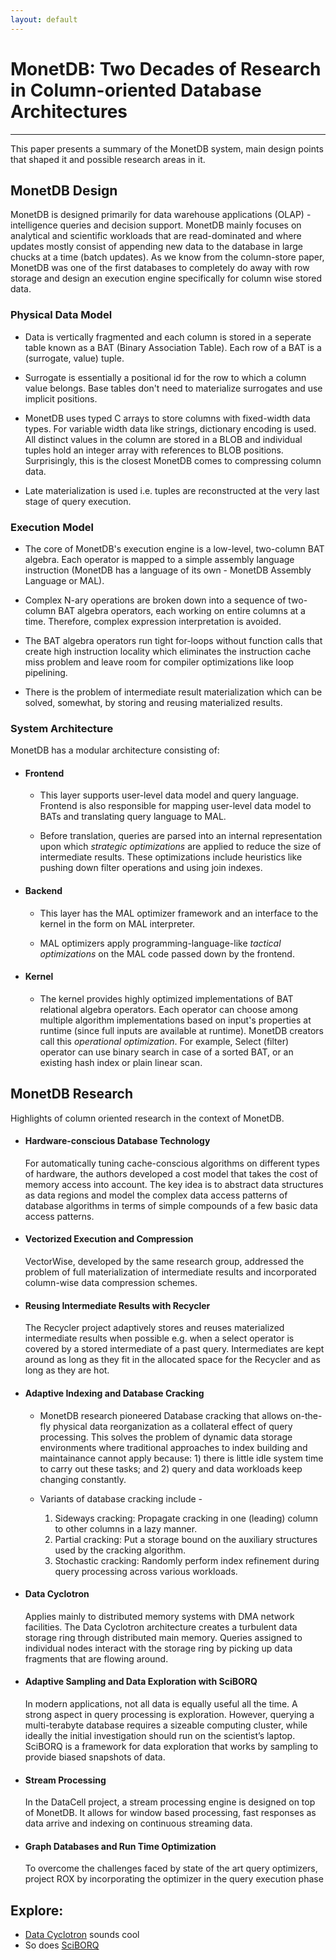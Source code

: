 ```yaml
---
layout: default
---
```


# MonetDB: Two Decades of Research in Column-oriented Database Architectures

___

This paper presents a summary of the MonetDB system, main design points that shaped it and possible research areas in it. 


## MonetDB Design

MonetDB is designed primarily for data warehouse applications (OLAP) - intelligence queries and decision support. MonetDB mainly focuses on analytical and scientific workloads that are read-dominated and where updates mostly consist of appending new data to the database in large chucks at a time (batch updates). As we know from the column-store paper, MonetDB was one of the first databases to completely do away with row storage and design an execution engine specifically for column wise stored data.


### Physical Data Model

* Data is vertically fragmented and each column is stored in a seperate table known as a BAT (Binary Association Table). Each row of a BAT is a (surrogate, value) tuple.

* Surrogate is essentially a positional id for the row to which a column value belongs. Base tables don't need to materialize surrogates and use implicit positions.

* MonetDB uses typed C arrays to store columns with fixed-width data types. For variable width data like strings, dictionary encoding is used. All distinct values in the column are stored in a BLOB and individual tuples hold an integer array with references to BLOB positions. Surprisingly, this is the closest MonetDB comes to compressing column data.

* Late materialization is used i.e. tuples are reconstructed at the very last stage of query execution.


### Execution Model

* The core of MonetDB's execution engine is a low-level, two-column BAT algebra. Each operator is mapped to a simple assembly language instruction (MonetDB has a language of its own - MonetDB Assembly Language or MAL).

* Complex N-ary operations are broken down into a sequence of two-column BAT algebra operators, each working on entire columns at a time. Therefore, complex expression interpretation is avoided.

* The BAT algebra operators run tight for-loops without function calls that create high instruction locality which eliminates the instruction cache miss problem and leave room for compiler optimizations like loop pipelining.

* There is the problem of intermediate result materialization which can be solved, somewhat, by storing and reusing materialized results.


### System Architecture

MonetDB has a modular architecture consisting of:

* #### Frontend

    * This layer supports user-level data model and query language. Frontend is also responsible for mapping user-level data model to BATs and translating query language to MAL.

    * Before translation, queries are parsed into an internal representation upon which *strategic optimizations* are applied to reduce the size of intermediate results. These optimizations include heuristics like pushing down filter operations and using join indexes.

* #### Backend

    * This layer has the MAL optimizer framework and an interface to the kernel in the form on MAL interpreter.

    * MAL optimizers apply programming-language-like *tactical optimizations* on the MAL code passed down by the frontend.

* #### Kernel

    * The kernel provides highly optimized implementations of BAT relational algebra operators. Each operator can choose among multiple algorithm implementations based on input's properties at runtime (since full inputs are available at runtime). MonetDB creators call this *operational optimization*. For example, Select (filter) operator can use binary search in case of a sorted BAT, or an existing hash index or plain linear scan.

## MonetDB Research

Highlights of column oriented research in the context of MonetDB.

* #### Hardware-conscious Database Technology

    For automatically tuning cache-conscious algorithms on different types of hardware, the authors developed a cost model that takes the cost of memory access into account. The key idea is to abstract data structures as data regions and model the complex data access patterns of database algorithms in terms of simple compounds of a few basic data access patterns.

* #### Vectorized Execution and Compression

    VectorWise, developed by the same research group, addressed the problem of full materialization of intermediate results and incorporated column-wise data compression schemes.

* #### Reusing Intermediate Results with Recycler

    The Recycler project adaptively stores and reuses materialized intermediate results when possible e.g. when a select operator is covered by a stored intermediate of a past query. Intermediates are kept around as long as they fit in the allocated space for the Recycler and as long as they are hot.

* #### Adaptive Indexing and Database Cracking

    * MonetDB research pioneered Database cracking that allows on-the-fly physical data reorganization as a collateral effect of query processing. This solves the problem of dynamic data storage environments where traditional approaches to index building and maintainance cannot apply because: 1) there is little idle system time to carry out these tasks; and 2) query and data workloads keep changing constantly.

    * Variants of database cracking include - 
        1. Sideways cracking:
            Propagate cracking in one (leading) column to other columns in a lazy manner.
        2. Partial cracking:
            Put a storage bound on the auxiliary structures used by the cracking algorithm.
        3. Stochastic cracking:
            Randomly perform index refinement during query processing across various workloads.

* #### Data Cyclotron

    Applies mainly to distributed memory systems with DMA network facilities. The Data Cyclotron architecture creates a turbulent data storage ring through distributed main memory. Queries assigned to individual nodes interact with the storage ring by picking up data fragments that are flowing around.

* #### Adaptive Sampling and Data Exploration with SciBORQ

    In modern applications, not all data is equally useful all the time. A strong aspect in query processing is exploration. However, querying a multi-terabyte database requires a sizeable computing cluster, while ideally the initial investigation should run on the scientist’s laptop. SciBORQ is a framework for data exploration that works by sampling to provide biased snapshots of data.

* #### Stream Processing

    In the DataCell project, a stream processing engine is designed on top of MonetDB. It allows for window based processing, fast responses as data arrive and indexing on continuous streaming data.

* #### Graph Databases and Run Time Optimization

    To overcome the challenges faced by state of the art query optimizers, project ROX by incorporating the optimizer in the query execution phase


## Explore:

* [Data Cyclotron](https://www.google.com/url?sa=t&rct=j&q=&esrc=s&source=web&cd=&ved=2ahUKEwiVmOzL5dbqAhXDH7cAHd5zA0kQFjABegQIBRAB&url=https%3A%2F%2Fopenproceedings.org%2F2010%2Fconf%2Fedbt%2FGoncalvesK10.pdf&usg=AOvVaw0jCoUalNNXMrMNgv4ewRFQ) sounds cool
* So does [SciBORQ](https://research.vu.nl/en/publications/sciborq-scientific-data-management-with-bounds-on-runtime-and-qua)